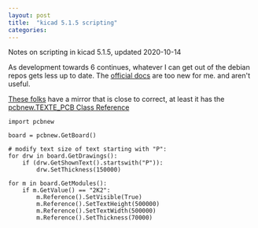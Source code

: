 ```yaml
---
layout: post
title:  "kicad 5.1.5 scripting"
categories:
---
```


Notes on scripting in kicad 5.1.5, updated 2020-10-14

<!--excerpt-->
As development towards 6 continues, whatever I can get out of the debian repos gets less up to date.
The [official docs](https://docs.kicad-pcb.org/doxygen-python/index.html) are too new for me. and aren't useful.

[These folks](https://mirrors.cqu.edu.cn/kicad/doxygen-python/index.html) have a mirror that is close to correct, at least it has the
[pcbnew.TEXTE_PCB Class Reference](https://mirrors.cqu.edu.cn/kicad/doxygen-python/classpcbnew_1_1TEXTE__PCB.html)


```
import pcbnew

board = pcbnew.GetBoard()

# modify text size of text starting with "P":
for drw in board.GetDrawings():
    if (drw.GetShownText().startswith("P")):
        drw.SetThickness(150000)

for m in board.GetModules():
    if m.GetValue() == "2K2":
        m.Reference().SetVisible(True)
        m.Reference().SetTextHeight(500000)
        m.Reference().SetTextWidth(500000)
        m.Reference().SetThickness(70000)
```
